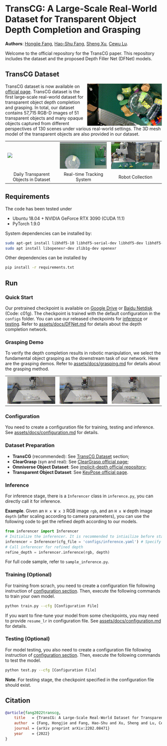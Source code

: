 # TransCG: A Large-Scale Real-World Dataset for Transparent Object Depth Completion and Grasping

**Authors**: [Hongjie Fang](https://github.com/galaxies99/), [Hao-Shu Fang](https://github.com/fang-haoshu), [Sheng Xu](https://github.com/XS1020), [Cewu Lu](https://mvig.sjtu.edu.cn/).

Welcome to the official repository for the TransCG paper. This repository includes the dataset and the proposed Depth Filler Net (DFNet) models.

## TransCG Dataset

<img align="right" src="assets/imgs/TransCG.gif" width=240px> TransCG dataset is now available on [official page](https://graspnet.net/transcg). TransCG dataset is the first large-scale real-world dataset for transparent object depth completion and grasping. In total, our dataset contains 57,715 RGB-D images of 51 transparent objects and many opaque objects captured from different perspectives of 130 scenes under various real-world settings. The 3D mesh model of the transparent objects are also provided in our dataset.

<table>
  <tr><td><img src='assets/imgs/object.png' width=320px></td><td><img src='assets/imgs/tracking-system.gif' width = 256px></td><td><img src='assets/imgs/robot-collection.gif' width=256px ></td></tr>
  <tr><td align="center"> Daily Transparent Objects in Dataset</td><td align="center"> Real-time Tracking System</td><td align="center">Robot Collection</td></tr>
</table>

## Requirements

The code has been tested under

- Ubuntu 18.04 + NVIDIA GeForce RTX 3090 (CUDA 11.1)
- PyTorch 1.9.0

System dependencies can be installed by:

```bash
sudo apt-get install libhdf5-10 libhdf5-serial-dev libhdf5-dev libhdf5-cpp-11
sudo apt install libopenexr-dev zlib1g-dev openexr
```

Other dependencies can be installed by

```bash
pip install -r requirements.txt
```

## Run

### Quick Start

Our pretrained checkpoint is available on [Google Drive](https://drive.google.com/file/d/1APIuzIQmFucDP4RcmiNV-NEsQKqN9J57/view?usp=sharing) or [Baidu Netdisk](https://pan.baidu.com/s/14khejj63OjOKsyzxnuYo5Q) (Code: c01g). The checkpoint is trained with the default configuration in the `configs` folder. You can use our released checkpoints for [inference](#inference) or [testing](#testing-optional). Refer to [assets/docs/DFNet.md](assets/docs/DFNet.md) for details about the depth completion network.

### Grasping Demo

To verify the depth completion results in robotic manipulation, we select the fundamental object grasping as the downstream task of our network. Here are the grasping demos. Refer to [assets/docs/grasping.md](assets/docs/grasping.md) for details about the grasping method.

<table>
  <tr><td><img src='assets/imgs/grasp-1.gif' width=256px></td><td><img src='assets/imgs/grasp-2.gif' width = 256px></td><td><img src='assets/imgs/grasp-3.gif' width=256px ></td></tr>
</table>

### Configuration

You need to create a configuration file for training, testing and inference. See [assets/docs/configuration.md](assets/docs/configuration.md) for details.

### Dataset Preparation

- **TransCG** (recommended): See [TransCG Dataset](#transcg-dataset) section;
- **ClearGrasp** (syn and real): See [ClearGrasp official page](https://sites.google.com/view/cleargrasp);
- **Omniverse Object Dataset**: See [implicit-depth official repository](https://github.com/NVlabs/implicit_depth);
- **Transparent Object Dataset**: See [KeyPose official page](https://sites.google.com/view/keypose).

### Inference

For inference stage, there is a `Inferencer` class in `inference.py`, you can directly call it for inference. 

**Example**. Given an `H x W x 3` RGB image `rgb`, and an `H x W` depth image `depth` (after scaling according to camera parameters), you can use the following code to get the refined depth according to our models.

```python
from inferencer import Inferencer
# Initialize the inferencer. It is recommended to intiailize before starting your task for real-time performance.
inferencer = Inferencer(cfg_file = 'configs/inference.yaml') # Specify your configuration file here.
# Call inferencer for refined depth
refine_depth = inferencer.inference(rgb, depth)
```

For full code sample, refer to `sample_inference.py`.

### Training (Optional)

For training from scrach, you need to create a configuration file following instruction of [configuration section](#configuration). Then, execute the following commands to train your own model.

```bash
python train.py --cfg [Configuration File]
```

If you want to fine-tune your model from some checkpoints, you may need to provide `resume_lr` in configuration file. See [assets/docs/configuration.md](assets/docs/configuration.md) for details.

### Testing (Optional)

For model testing, you also need to create a configuration file following instruction of [configuration section](#configuration). Then, execute the following commands to test the model.

```bash
python test.py --cfg [Configuration File]
```

**Note**. For testing stage, the checkpoint specified in the configuration file should exist.

## Citation

```bibtex
@article{fang2022transcg,
    title   = {TransCG: A Large-Scale Real-World Dataset for Transparent Object Depth Completion and Grasping},
    author  = {Fang, Hongjie and Fang, Hao-Shu and Xu, Sheng and Lu, Cewu},
    journal = {arXiv preprint arXiv:2202.08471}
    year    = {2022}
}
```
